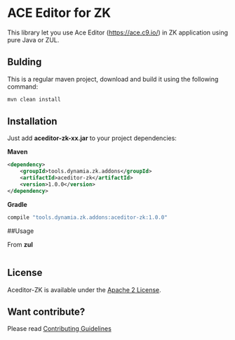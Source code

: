 # ACE Editor for ZK

This library let you use Ace Editor (https://ace.c9.io/) in ZK application using pure Java or ZUL. 

## Bulding

This is a regular maven project, download and build it using the following command:


```bash
mvn clean install
```

## Installation

Just add **aceditor-zk-xx.jar** to your project dependencies:

**Maven**

```xml
<dependency>
    <groupId>tools.dynamia.zk.addons</groupId>
    <artifactId>aceditor-zk</artifactId>
    <version>1.0.0</version>
</dependency>
```

**Gradle**
```bash
compile "tools.dynamia.zk.addons:aceditor-zk:1.0.0"
```

##Usage

From **zul**


```java

```


## License

Aceditor-ZK is available under the [Apache 2 License](https://github.com/dynamia-projects/chartjs-zk/blob/master/LICENSE.md).

## Want contribute?
Please read [Contributing Guidelines](https://github.com/dynamia-projects/chartjs-zk/blob/master/CONTRIBUTING.md)

